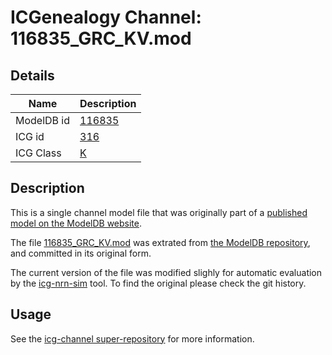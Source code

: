 # ICGenealogy Channel: 116835\_GRC\_KV.mod

## Details

Name | Description
---- | -----------
ModelDB id | [116835](http://senselab.med.yale.edu/ModelDB/ShowModel.cshtml?model=116835)
ICG id | [316](http://icg.neurotheory.ox.ac.uk/channels/1/316)
ICG Class | [K](http://icg.neurotheory.ox.ac.uk/channels/1)

## Description

This is a single channel model file that was originally part of a [published model on the ModelDB website](http://senselab.med.yale.edu/mModelDB/ShowModel.cshtml?model=116835).


The file [116835\_GRC\_KV.mod](116835_GRC_KV.mod) was extrated from [the ModelDB repository](http://senselab.med.yale.edu/ModelDB/ShowModel.cshtml?model=116835), and committed in its original form.

The current version of the file was modified slighly for automatic evaluation by the [icg-nrn-sim](https://github.com/icgenealogy/icg-nrn-sim) tool. To find the original please check the git history.


## Usage

See the [icg-channel super-repository](https://github.com/icgenealogy/icg-channels) for more information.